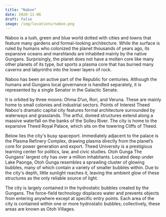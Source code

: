 ```yaml
---
title: "Naboo"
date: 2020-11-06
draft: false
image: /img/locations/naboo.png
---
```


Naboo is a lush, green and blue world dotted with cities and towns that feature many gardens and formal-looking architecture. While the surface is ruled by humans who colonized the planet thousands of years ago, its expansive oceans and marshlands are inhabited mainly by the native Gungans. Surprisingly, the planet does not have a molten core like many other planets of its type, but sports a plasma core that has burned many caverns and labyrinths into the lower layers of rock.

Naboo has been an active part of the Republic for centuries. Although the humans and Gungans local governance is handled separately, it is represented by a single Senator in the Galactic Senate. 

It is orbited by three moons: Ohma D’un, Rori, and Veruna. These are mainly home to small colonies and industrial sectors. 
Points of Interest
Theed
Naboo's dramatic capital city features formal architecture surrounded by waterways and
grasslands. The artful, domed structures extend along a massive waterfall on the banks of the Solleu River. The city is home to the expansive Theed Royal Palace, which sits on the towering Cliffs of Theed.

Below lies the city's busy spaceport. Immediately adjacent to the palace is the Plasma Refinery Complex, drawing plasma directly from the planet’s core for power generation and export. Theed University is a prestigious learning center for politics, law, and civic studies.
Otoh Gunga
The Gungans’ largest city has over a million inhabitants. Located deep under Lake Paonga, Otoh Gunga resembles a sprawling cluster of glowing bubbles, many of which contain a variety of smaller bubbles within. Due to the city's depth, little sunlight reaches it, leaving the ambient glow of these structures as the only reliable source of light.

The city is largely contained in the hydrostatic bubbles created by the Gungans. The force-field technology displaces water and prevents objects from entering anywhere except at specific entry points. Each area of the city is contained within one or more hydrostatic bubbles; collectively, these areas are known as Otoh Villages.
